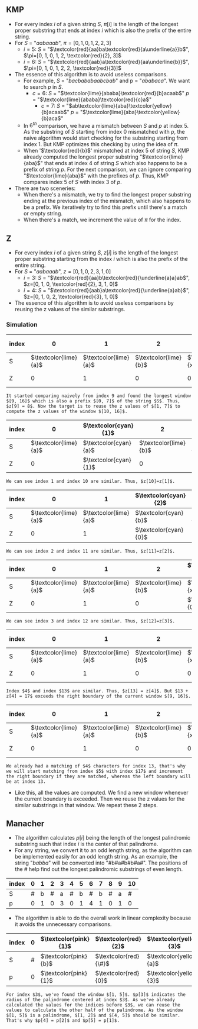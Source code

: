 ## KMP
- For every index $i$ of a given string $S$, $\pi[i]$ is the length of the longest proper substring that ends at index $i$ which is also the prefix of the entire string.
- For $S$ = "$aabaaab$", $\pi=[0, 1, 0, 1, 2, 2, 3]$
	- $i = 5$: $S$ = "$\textcolor{red}{aa}ba\textcolor{red}{a\underline{a}}b$", $\pi=[0, 1, 0, 1, 2, \textcolor{red}{2}, 3]$
	- $i = 6$: $S$ = "$\textcolor{red}{aab}a\textcolor{red}{aa\underline{b}}$", $\pi=[0, 1, 0, 1, 2, 2, \textcolor{red}{3}]$
- The essence of this algorithm is to avoid useless comparisons.
	- For example, $S$ = "$bacbababaabcbab$" and p = "$ababaca$". We want to search $p$ in $S$.
		- $c=6$: $S$ = "$\textcolor{lime}{ababa}\textcolor{red}{b}acaab$"
		            $p$  = "$\textcolor{lime}{ababa}\textcolor{red}{c}a$"
	       - $c=7$: $S$ = "$ab\textcolor{lime}{aba}\textcolor{yellow}{b}acaab$"
		            $p$  =    "$\textcolor{lime}{aba}\textcolor{yellow}{b}aca$"
	 - In $6^{th}$ comparison, we have a mismatch between $S$ and $p$ at index $5$. As the substring of $S$ starting from index $0$ mismatched with $p$, the naive algorithm would start checking for the substring starting from index $1$. But KMP optimizes this checking by using the idea of $\pi$.
	 - When '$\textcolor{red}{b}$' mismatched at index $5$ of string $S$, KMP already computed the longest proper substring "$\textcolor{lime}{aba}$" that ends at index $4$ of string $S$ which also happens to be a prefix of string $p$. For the next comparison, we can ignore comparing "$\textcolor{lime}{aba}$" with the prefixes of $p$. Thus, KMP compares index $5$ of $S$ with index $3$ of $p$.
- There are two sceneries:
	- When there's a mismatch, we try to find the longest proper substring ending at the previous index of the mismatch, which also happens to be a prefix. We iteratively try to find this prefix until there's a match or empty string.
	- When there's a match, we increment the value of $\pi$ for the index.

## Z
- For every index $i$ of a given string $S$, $z[i]$ is the length of the longest proper substring starting from the index $i$ which is also the prefix of the entire string.
- For $S$ = "$aabaaab$", $z=[0, 1, 0, 2, 3, 1, 0]$
	- $i = 3$: $S$ = "$\textcolor{red}{aa}b\textcolor{red}{\underline{a}a}ab$", $z=[0, 1, 0, \textcolor{red}{2}, 3, 1, 0]$
	- $i = 4$: $S$ = "$\textcolor{red}{aab}a\textcolor{red}{\underline{a}ab}$", $z=[0, 1, 0, 2, \textcolor{red}{3}, 1, 0]$
- The essence of this algorithm is to avoid useless comparisons by reusing the z values of the similar substrings.

### Simulation
| index | 0 | 1 | 2 | 3 | 4 | 5 | 6 | 7 | 8 | $\textcolor{yellow}{9}$ | 10 | 11 | 12 | 13 | 14 | 15 | $\textcolor{yellow}{16}$ | 17 | 18 |
|-------|---|---|---|---|---|---|---|---|---|---|----|----|----|----|----|----|----|----|----|
| S     | $\textcolor{lime}{a}$ | $\textcolor{lime}{a}$ | $\textcolor{lime}{b}$ | $\textcolor{lime}{x}$ | $\textcolor{lime}{a}$ | $\textcolor{lime}{a}$ | $\textcolor{lime}{b}$ | $\textcolor{lime}{x}$ | c | $\textcolor{red}{a}$ | $\textcolor{red}{a}$  | $\textcolor{red}{b}$  | $\textcolor{red}{x}$  | $\textcolor{red}{a}$  | $\textcolor{red}{a}$  | $\textcolor{red}{b}$  | $\textcolor{red}{x}$  | a  | y  |
| Z     | 0 | 1 | 0 | 0 | 4 | 1 | 0 | 0 | 0 | $\textcolor{pink}{8}$ |   |   |   |   |   |   |   |   |   |
	It started comparing naively from index 9 and found the longest window $[9, 16]$ which is also a prefix $[0, 7]$ of the string $S$. Thus, $z[9] = 8$. Now the target is to reuse the z values of $[1, 7]$ to compute the z values of the window $[10, 16]$.

| index | 0 | $\textcolor{cyan}{1}$ | 2 | 3 | 4 | 5 | 6 | 7 | 8 | $\textcolor{yellow}{9}$ | $\textcolor{cyan}{10}$ | 11 | 12 | 13 | 14 | 15 | $\textcolor{yellow}{16}$ | 17 | 18 |
|-------|---|---|---|---|---|---|---|---|---|---|----|----|----|----|----|----|----|----|----|
| S     | $\textcolor{lime}{a}$ | $\textcolor{cyan}{a}$ | $\textcolor{lime}{b}$ | $\textcolor{lime}{x}$ | $\textcolor{lime}{a}$ | $\textcolor{lime}{a}$ | $\textcolor{lime}{b}$ | $\textcolor{lime}{x}$ | c | $\textcolor{red}{a}$ | $\textcolor{cyan}{a}$  | $\textcolor{red}{b}$  | $\textcolor{red}{x}$  | $\textcolor{red}{a}$  | $\textcolor{red}{a}$  | $\textcolor{red}{b}$  | $\textcolor{red}{x}$  | a  | y  |
| Z     | 0 | $\textcolor{cyan}{1}$ | 0 | 0 | 4 | 1 | 0 | 0 | 0 | 8 | $\textcolor{cyan}{1}$  |   |   |   |   |   |   |   |   |
	We can see index 1 and index 10 are similar. Thus, $z[10]=z[1]$.

| index | 0 | 1 | $\textcolor{cyan}{2}$ | 3 | 4 | 5 | 6 | 7 | 8 | $\textcolor{yellow}{9}$ | 10 | $\textcolor{cyan}{11}$ | 12 | 13 | 14 | 15 | $\textcolor{yellow}{16}$ | 17 | 18 |
|-------|---|---|---|---|---|---|---|---|---|---|----|----|----|----|----|----|----|----|----|
| S     | $\textcolor{lime}{a}$ | $\textcolor{lime}{a}$ | $\textcolor{cyan}{b}$ | $\textcolor{lime}{x}$ | $\textcolor{lime}{a}$ | $\textcolor{lime}{a}$ | $\textcolor{lime}{b}$ | $\textcolor{lime}{x}$ | c | $\textcolor{red}{a}$ | $\textcolor{red}{a}$  | $\textcolor{cyan}{b}$  | $\textcolor{red}{x}$  | $\textcolor{red}{a}$  | $\textcolor{red}{a}$  | $\textcolor{red}{b}$  | $\textcolor{red}{x}$  | a  | y  |
| Z     | 0 | 1 | $\textcolor{cyan}{0}$ | 0 | 4 | 1 | 0 | 0 | 0 | 8 | 1  | $\textcolor{cyan}{0}$  |   |   |   |   |   |   |   |
	We can see index 2 and index 11 are similar. Thus, $z[11]=z[2]$.

| index | 0 | 1 | 2 | $\textcolor{cyan}{3}$ | 4 | 5 | 6 | 7 | 8 | $\textcolor{yellow}{9}$ | 10 | 11 | $\textcolor{cyan}{12}$ | 13 | 14 | 15 | $\textcolor{yellow}{16}$ | 17 | 18 |
|-------|---|---|---|---|---|---|---|---|---|---|----|----|----|----|----|----|----|----|----|
| S     | $\textcolor{lime}{a}$ | $\textcolor{lime}{a}$ | $\textcolor{lime}{b}$ | $\textcolor{cyan}{x}$ | $\textcolor{lime}{a}$ | $\textcolor{lime}{a}$ | $\textcolor{lime}{b}$ | $\textcolor{lime}{x}$ | c | $\textcolor{red}{a}$ | $\textcolor{red}{a}$  | $\textcolor{red}{b}$  | $\textcolor{cyan}{x}$  | $\textcolor{red}{a}$  | $\textcolor{red}{a}$  | $\textcolor{red}{b}$  | $\textcolor{red}{x}$  | a  | y  |
| Z     | 0 | 1 | 0 | $\textcolor{cyan}{0}$ | 4 | 1 | 0 | 0 | 0 | 8 | 1  | 0  | $\textcolor{cyan}{0}$  |   |   |   |   |   |   |
	We can see index 3 and index 12 are similar. Thus, $z[12]=z[3]$.

| index | 0 | 1 | 2 | 3 | $\textcolor{cyan}{4}$ | 5 | 6 | 7 | 8 | $\textcolor{yellow}{9}$ | 10 | 11 | 12 | $\textcolor{cyan}{13}$ | 14 | 15 | $\textcolor{yellow}{16}$ | 17 | 18 |
|-------|---|---|---|---|---|---|---|---|---|---|----|----|----|----|----|----|----|----|----|
| S     | $\textcolor{lime}{a}$ | $\textcolor{lime}{a}$ | $\textcolor{lime}{b}$ | $\textcolor{lime}{x}$ | $\textcolor{cyan}{a}$ | $\textcolor{lime}{a}$ | $\textcolor{lime}{b}$ | $\textcolor{lime}{x}$ | c | $\textcolor{red}{a}$ | $\textcolor{red}{a}$  | $\textcolor{red}{b}$  | $\textcolor{red}{x}$  | $\textcolor{cyan}{a}$  | $\textcolor{red}{a}$  | $\textcolor{red}{b}$  | $\textcolor{red}{x}$  | a  | y  |
| Z     | 0 | 1 | 0 | 0 | $\textcolor{cyan}{4}$ | 1 | 0 | 0 | 0 | 8 | 1  | 0  | 0  | $\textcolor{cyan}{4}$  |   |   |   |   |   |
	Index $4$ and index $13$ are similar. Thus, $z[13] = z[4]$. But $13 + z[4] = 17$ exceeds the right boundary of the current window $[9, 16]$.

| index | 0 | 1 | 2 | 3 | 4 | 5 | 6 | 7 | 8 | 9 | 10 | 11 | 12 | $\textcolor{yellow}{13}$ | 14 | 15 | 16 | $\textcolor{yellow}{17}$ | 18 |
|-------|---|---|---|---|---|---|---|---|---|---|----|----|----|----|----|----|----|----|----|
| S     | $\textcolor{lime}{a}$ | $\textcolor{lime}{a}$ | $\textcolor{lime}{b}$ | $\textcolor{lime}{x}$ | $\textcolor{lime}{a}$ | a | b | x | c | a | a  | b  | x  | $\textcolor{red}{a}$  | $\textcolor{red}{a}$  | $\textcolor{red}{b}$  | $\textcolor{red}{x}$  | $\textcolor{red}{a}$  | y  |
| Z     | 0 | 1 | 0 | 0 | 4 | 1 | 0 | 0 | 0 | 8 | 1  | 0  | 0  | $\textcolor{pink}{5}$  |   |   |   |   |   |
	We already had a matching of $4$ characters for index 13, that's why we will start matching from index $5$ with index $17$ and increment the right boundary if they are matched, whereas the left boundary will be at index 13.
- Like this, all the values are computed. We find a new window whenever the current boundary is exceeded. Then we reuse the z values for the similar substrings in that window. We repeat these 2 steps.

## Manacher
- The algorithm calculates $p[i]$ being the length of the longest palindromic substring such that index $i$ is the center of that palindrome.
- For any string, we convert it to an odd length string, as the algorithm can be implemented easily for an odd length string. As an example, the string "$babba$" will be converted into "#b#a#b#b#a#". The positions of the # help find out the longest palindromic substrings of even length.
  
| index | 0 | 1 | 2 | 3 | 4 | 5 | 6 | 7 | 8 | 9 | 10 |
|-------|---|---|---|---|---|---|---|---|---|---|----|
| S     | # | b | # | a | # | b | # | b | # | a | #  |
| p     | 0 | 1 | 0 | 3 | 0 | 1 | 4 | 1 | 0 | 1 | 0  |

- The algorithm is able to do the overall work in linear complexity because it avoids the unnecessary comparisons.

| index | 0 | $\textcolor{pink}{1}$ | $\textcolor{red}{2}$ | $\textcolor{yellow}{3}$ | $\textcolor{red}{4}$ | $\textcolor{pink}{5}$ | 6 | 7 | 8 | 9 | 10 |
|-------|---|---|---|---|---|---|---|---|---|---|----|
| S     | # | $\textcolor{pink}{b}$ | $\textcolor{red}{\#}$ | $\textcolor{yellow}{a}$ | $\textcolor{red}{\#}$ | $\textcolor{pink}{b}$ | # | b | # | a | #  |
| p     | 0 | $\textcolor{pink}{1}$ | $\textcolor{red}{0}$ | $\textcolor{yellow}{3}$ | $\textcolor{red}{0}$ | $\textcolor{pink}{1}$ | 4 | 1 | 0 | 1 | 0  |
	For index $3$, we've found the window $[1, 5]$. $p[3]$ indicates the radius of the palindrome centered at index $3$. As we've already calculated the values for the indices before $3$, we can reuse the values to calculate the other half of the palindrome. As the window $[1, 5]$ is a palindrome, $[1, 2]$ and $[4, 5]$ should be similar. That's why $p[4] = p[2]$ and $p[5] = p[1]$.
